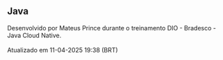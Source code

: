 ## Java
Desenvolvido por Mateus Prince durante o treinamento DIO - Bradesco - Java Cloud Native. <br><br>
Atualizado em 11-04-2025 19:38 (BRT)